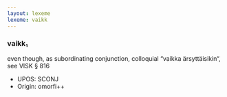 ```yaml
---
layout: lexeme
lexeme: vaikk
---
```


###  vaikk₁

even though, as subordinating conjunction, colloquial “vaikka ärsyttäisikin“, see VISK § 816
* UPOS:  SCONJ
* Origin:  omorfi++

